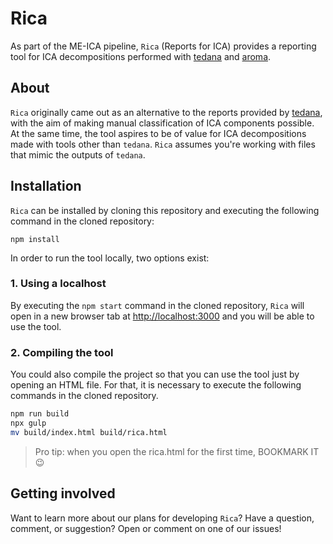 # Rica

As part of the ME-ICA pipeline, `Rica` (Reports for ICA) provides a reporting tool for ICA decompositions performed with [tedana](https://github.com/ME-ICA/tedana) and [aroma](https://github.com/ME-ICA/aroma).

## About

`Rica` originally came out as an alternative to the reports provided by [tedana](https://github.com/ME-ICA/tedana), with the aim of making manual classification of ICA components possible. At the same time, the tool aspires to be of value for ICA decompositions made with tools other than `tedana`. `Rica` assumes you're working with files that mimic the outputs of `tedana`.

## Installation

`Rica` can be installed by cloning this repository and executing the following command in the cloned repository:

```npm install```

In order to run the tool locally, two options exist:

### 1. Using a localhost

By executing the `npm start` command in the cloned repository, `Rica` will open in a new browser tab at [http://localhost:3000](http://localhost:3000) and you will be able to use the tool.

### 2. Compiling the tool

You could also compile the project so that you can use the tool just by opening an HTML file. For that, it is necessary to execute the following commands in the cloned repository.

```bash
npm run build
npx gulp
mv build/index.html build/rica.html
```

> Pro tip: when you open the rica.html for the first time, BOOKMARK IT 😉

## Getting involved

Want to learn more about our plans for developing `Rica`? Have a question, comment, or suggestion? Open or comment on one of our issues!
